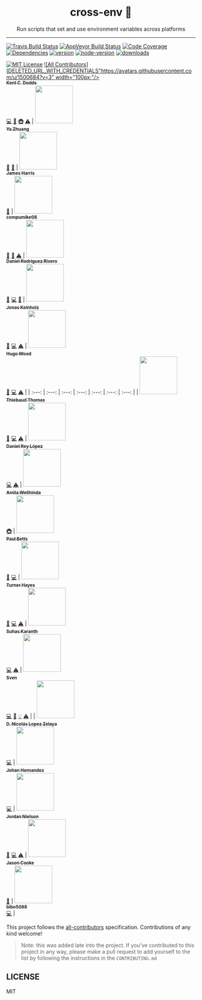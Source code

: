 <div align="center">
<h1>cross-env 🔀</h1>

Run scripts that set and use environment variables across platforms

</div>

<hr />

[![Travis Build Status][build-badge]][build]
[![AppVeyor Build Status][win-build-badge]][win-build]
[![Code Coverage][coverage-badge]][coverage]
[![Dependencies][dependencyci-badge]][dependencyci]
[![version][version-badge]][package]
[![node-version][node-version-badge]][node]
[![downloads][downloads-badge]][npm-stat]

[![MIT License][license-badge]][LICENSE]
[![All Contributors](DELETED_URL_WITH_CREDENTIALS"https://avatars.githubusercontent.com/u/1500684?v=3" width="100px;"/><br /><sub><b>Kent C. Dodds</b></sub>](https://kentcdodds.com)<br />[💻](https://github.com/kentcdodds/cross-env/commits?author=kentcdodds "Code") [📖](https://github.com/kentcdodds/cross-env/commits?author=kentcdodds "Documentation") [🚇](#infra-kentcdodds "Infrastructure (Hosting, Build-Tools, etc)") [⚠️](https://github.com/kentcdodds/cross-env/commits?author=kentcdodds "Tests") | [<img src="https://avatars1.githubusercontent.com/u/499038?v=3" width="100px;"/><br /><sub><b>Ya Zhuang </b></sub>](https://zhuangya.me)<br />[🔌](#plugin-zhuangya "Plugin/utility libraries") [📖](https://github.com/kentcdodds/cross-env/commits?author=zhuangya "Documentation") | [<img src="https://avatars3.githubusercontent.com/u/3440094?v=3" width="100px;"/><br /><sub><b>James Harris</b></sub>](https://wopian.me)<br />[📖](https://github.com/kentcdodds/cross-env/commits?author=wopian "Documentation") | [<img src="https://avatars1.githubusercontent.com/u/8941730?v=3" width="100px;"/><br /><sub><b>compumike08</b></sub>](https://github.com/compumike08)<br />[🐛](https://github.com/kentcdodds/cross-env/issues?q=author%3Acompumike08 "Bug reports") [📖](https://github.com/kentcdodds/cross-env/commits?author=compumike08 "Documentation") [⚠️](https://github.com/kentcdodds/cross-env/commits?author=compumike08 "Tests") | [<img src="https://avatars1.githubusercontent.com/u/2270425?v=3" width="100px;"/><br /><sub><b>Daniel Rodríguez Rivero</b></sub>](https://github.com/danielo515)<br />[🐛](https://github.com/kentcdodds/cross-env/issues?q=author%3Adanielo515 "Bug reports") [💻](https://github.com/kentcdodds/cross-env/commits?author=danielo515 "Code") [📖](https://github.com/kentcdodds/cross-env/commits?author=danielo515 "Documentation") | [<img src="https://avatars2.githubusercontent.com/u/1508477?v=3" width="100px;"/><br /><sub><b>Jonas Keinholz</b></sub>](https://github.com/inyono)<br />[🐛](https://github.com/kentcdodds/cross-env/issues?q=author%3Ainyono "Bug reports") [💻](https://github.com/kentcdodds/cross-env/commits?author=inyono "Code") [⚠️](https://github.com/kentcdodds/cross-env/commits?author=inyono "Tests") | [<img src="https://avatars3.githubusercontent.com/u/1656170?v=3" width="100px;"/><br /><sub><b>Hugo Wood</b></sub>](https://github.com/hgwood)<br />[🐛](https://github.com/kentcdodds/cross-env/issues?q=author%3Ahgwood "Bug reports") [💻](https://github.com/kentcdodds/cross-env/commits?author=hgwood "Code") [⚠️](https://github.com/kentcdodds/cross-env/commits?author=hgwood "Tests") |
| :---: | :---: | :---: | :---: | :---: | :---: | :---: |
| [<img src="https://avatars0.githubusercontent.com/u/3715715?v=3" width="100px;"/><br /><sub><b>Thiebaud Thomas</b></sub>](https://github.com/thomasthiebaud)<br />[🐛](https://github.com/kentcdodds/cross-env/issues?q=author%3Athomasthiebaud "Bug reports") [💻](https://github.com/kentcdodds/cross-env/commits?author=thomasthiebaud "Code") [⚠️](https://github.com/kentcdodds/cross-env/commits?author=thomasthiebaud "Tests") | [<img src="https://avatars1.githubusercontent.com/u/1715800?v=3" width="100px;"/><br /><sub><b>Daniel Rey López</b></sub>](https://daniel.blog)<br />[💻](https://github.com/kentcdodds/cross-env/commits?author=DanReyLop "Code") [⚠️](https://github.com/kentcdodds/cross-env/commits?author=DanReyLop "Tests") | [<img src="https://avatars2.githubusercontent.com/u/6374832?v=3" width="100px;"/><br /><sub><b>Amila Welihinda</b></sub>](http://amilajack.com)<br />[🚇](#infra-amilajack "Infrastructure (Hosting, Build-Tools, etc)") | [<img src="https://avatars1.githubusercontent.com/u/1396?v=3" width="100px;"/><br /><sub><b>Paul Betts</b></sub>](https://twitter.com/paulcbetts)<br />[🐛](https://github.com/kentcdodds/cross-env/issues?q=author%3Apaulcbetts "Bug reports") [💻](https://github.com/kentcdodds/cross-env/commits?author=paulcbetts "Code") | [<img src="https://avatars1.githubusercontent.com/u/6371670?v=3" width="100px;"/><br /><sub><b>Turner Hayes</b></sub>](https://github.com/turnerhayes)<br />[🐛](https://github.com/kentcdodds/cross-env/issues?q=author%3Aturnerhayes "Bug reports") [💻](https://github.com/kentcdodds/cross-env/commits?author=turnerhayes "Code") [⚠️](https://github.com/kentcdodds/cross-env/commits?author=turnerhayes "Tests") | [<img src="https://avatars2.githubusercontent.com/u/22251956?v=4" width="100px;"/><br /><sub><b>Suhas Karanth</b></sub>](https://github.com/sudo-suhas)<br />[💻](https://github.com/kentcdodds/cross-env/commits?author=sudo-suhas "Code") [⚠️](https://github.com/kentcdodds/cross-env/commits?author=sudo-suhas "Tests") | [<img src="https://avatars3.githubusercontent.com/u/512692?v=4" width="100px;"/><br /><sub><b>Sven</b></sub>](https://github.com/sventschui)<br />[💻](https://github.com/kentcdodds/cross-env/commits?author=sventschui "Code") [📖](https://github.com/kentcdodds/cross-env/commits?author=sventschui "Documentation") [💡](#example-sventschui "Examples") [⚠️](https://github.com/kentcdodds/cross-env/commits?author=sventschui "Tests") |
| [<img src="https://avatars0.githubusercontent.com/u/5522668?v=4" width="100px;"/><br /><sub><b>D. Nicolás Lopez Zelaya</b></sub>](https://github.com/NicoZelaya)<br />[💻](https://github.com/kentcdodds/cross-env/commits?author=NicoZelaya "Code") | [<img src="https://avatars3.githubusercontent.com/u/219289?v=4" width="100px;"/><br /><sub><b>Johan Hernandez</b></sub>](http://bithavoc.io)<br />[💻](https://github.com/kentcdodds/cross-env/commits?author=bithavoc "Code") | [<img src="https://avatars3.githubusercontent.com/u/13559161?v=4" width="100px;"/><br /><sub><b>Jordan Nielson</b></sub>](https://github.com/jnielson94)<br />[🐛](https://github.com/kentcdodds/cross-env/issues?q=author%3Ajnielson94 "Bug reports") [💻](https://github.com/kentcdodds/cross-env/commits?author=jnielson94 "Code") [⚠️](https://github.com/kentcdodds/cross-env/commits?author=jnielson94 "Tests") | [<img src="https://avatars0.githubusercontent.com/u/5185660?v=4" width="100px;"/><br /><sub><b>Jason Cooke</b></sub>](https://nz.linkedin.com/in/jsonc11)<br />[📖](https://github.com/kentcdodds/cross-env/commits?author=Jason-Cooke "Documentation") | [<img src="https://avatars0.githubusercontent.com/u/17709887?v=4" width="100px;"/><br /><sub><b>bibo5088</b></sub>](https://github.com/bibo5088)<br />[💻](https://github.com/kentcdodds/cross-env/commits?author=bibo5088 "Code") |
<!-- ALL-CONTRIBUTORS-LIST:END -->

This project follows the [all-contributors][all-contributors] specification. Contributions of any kind welcome!

> Note: this was added late into the project. If you've contributed to this
> project in any way, please make a pull request to add yourself to the list
> by following the instructions in the `CONTRIBUTING.md`

## LICENSE

MIT

[npm]: https://www.npmjs.com/
[node]: https://nodejs.org
[build-badge]: https://img.shields.io/travis/kentcdodds/cross-env.svg?style=flat-square
[build]: https://travis-ci.org/kentcdodds/cross-env
[win-build-badge]: https://img.shields.io/appveyor/ci/kentcdodds/cross-env.svg?style=flat-square
[win-build]: https://ci.appveyor.com/project/kentcdodds/cross-env
[coverage-badge]: https://img.shields.io/codecov/c/github/kentcdodds/cross-env.svg?style=flat-square
[coverage]: https://codecov.io/github/kentcdodds/cross-env
[dependencyci-badge]: https://dependencyci.com/github/kentcdodds/cross-env/badge?style=flat-square
[dependencyci]: https://dependencyci.com/github/kentcdodds/cross-env
[version-badge]: https://img.shields.io/npm/v/cross-env.svg?style=flat-square
[package]: https://www.npmjs.com/package/cross-env
[node-version-badge]: https://img.shields.io/badge/node-%3E%3D%204.0-orange.svg?style=flat-square
[downloads-badge]: https://img.shields.io/npm/dm/cross-env.svg?style=flat-square
[npm-stat]: http://npm-stat.com/charts.html?package=cross-env&from=2016-04-01
[license-badge]: https://img.shields.io/npm/l/cross-env.svg?style=flat-square
[license]: https://github.com/kentcdodds/cross-env/blob/master/other/LICENSE
[prs-badge]: https://img.shields.io/badge/PRs-welcome-brightgreen.svg?style=flat-square
[prs]: http://makeapullrequest.com
[donate-badge]: https://img.shields.io/badge/$-support-green.svg?style=flat-square
[donate]: http://kcd.im/donate
[coc-badge]: https://img.shields.io/badge/code%20of-conduct-ff69b4.svg?style=flat-square
[coc]: https://github.com/kentcdodds/cross-env/blob/master/other/CODE_OF_CONDUCT.md
[roadmap-badge]: https://img.shields.io/badge/%F0%9F%93%94-roadmap-CD9523.svg?style=flat-square
[roadmap]: https://github.com/kentcdodds/cross-env/blob/master/other/ROADMAP.md
[examples-badge]: https://img.shields.io/badge/%F0%9F%92%A1-examples-8C8E93.svg?style=flat-square
[examples]: https://github.com/kentcdodds/cross-env/blob/master/other/EXAMPLES.md
[github-watch-badge]: https://img.shields.io/github/watchers/kentcdodds/cross-env.svg?style=social
[github-watch]: https://github.com/kentcdodds/cross-env/watchers
[github-star-badge]: https://img.shields.io/github/stars/kentcdodds/cross-env.svg?style=social
[github-star]: https://github.com/kentcdodds/cross-env/stargazers
[twitter]: https://twitter.com/intent/tweet?text=Check%20out%20cross-env!%20https://github.com/kentcdodds/cross-env%20%F0%9F%91%8D
[twitter-badge]: https://img.shields.io/twitter/url/https/github.com/kentcdodds/cross-env.svg?style=social
[emojis]: https://github.com/kentcdodds/all-contributors#emoji-key
[all-contributors]: https://github.com/kentcdodds/all-contributors
[win-bash]: https://msdn.microsoft.com/en-us/commandline/wsl/about
[angular-formly]: https://github.com/formly-js/angular-formly
[cross-spawn]: https://www.npmjs.com/package/cross-spawn
[ts-loader]: https://www.npmjs.com/package/ts-loader
[malware]: http://blog.npmjs.org/post/163723642530/crossenv-malware-on-the-npm-registry

